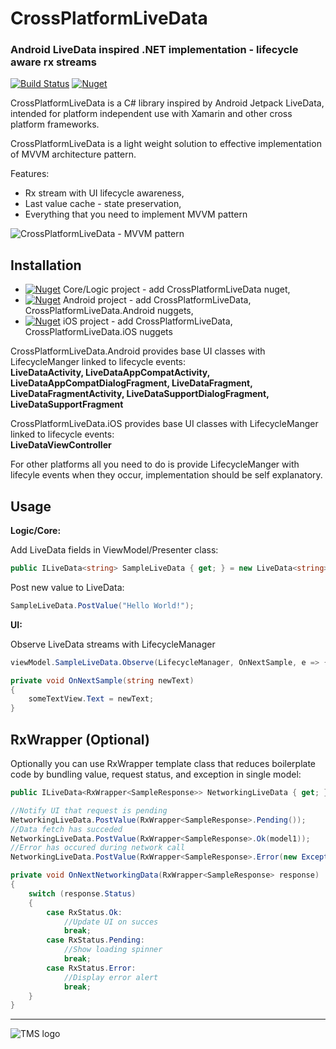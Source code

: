 # CrossPlatformLiveData
### Android LiveData inspired .NET implementation - lifecycle aware rx streams

[![Build Status](https://travis-ci.com/jakdor/CrossPlatformLiveData.svg?branch=master)](https://travis-ci.com/jakdor/CrossPlatformLiveData)
[![Nuget](https://img.shields.io/nuget/v/CrossPlatformLiveData)](https://www.nuget.org/packages/CrossPlatformLiveData/)

CrossPlatformLiveData is a C# library inspired by Android Jetpack LiveData, intended for platform independent use with Xamarin and other cross platform frameworks.

CrossPlatformLiveData is a light weight solution to effective implementation of MVVM architecture pattern.

Features:
* Rx stream with UI lifecycle awareness,
* Last value cache - state preservation,
* Everything that you need to implement MVVM pattern

![CrossPlatformLiveData - MVVM pattern](https://i.imgur.com/JxfRZdM.png)

Installation
------

- [![Nuget](https://img.shields.io/nuget/v/CrossPlatformLiveData)](https://www.nuget.org/packages/CrossPlatformLiveData/) Core/Logic project - add CrossPlatformLiveData nuget,
- [![Nuget](https://img.shields.io/nuget/v/CrossPlatformLiveData.Android)](https://www.nuget.org/packages/CrossPlatformLiveData.Android/) Android project - add CrossPlatformLiveData, CrossPlatformLiveData.Android nuggets,
- [![Nuget](https://img.shields.io/nuget/v/CrossPlatformLiveData.iOS)](https://www.nuget.org/packages/CrossPlatformLiveData.iOS/) iOS project - add CrossPlatformLiveData, CrossPlatformLiveData.iOS nuggets

CrossPlatformLiveData.Android provides base UI classes with LifecycleManger linked to lifecycle events:\
**LiveDataActivity, LiveDataAppCompatActivity, LiveDataAppCompatDialogFragment, LiveDataFragment, LiveDataFragmentActivity, LiveDataSupportDialogFragment, LiveDataSupportFragment**

CrossPlatformLiveData.iOS provides base UI classes with LifecycleManger linked to lifecycle events:\
**LiveDataViewController**

For other platforms all you need to do is provide LifecycleManger with lifecyle events when they occur, implementation should be self explanatory.

Usage
------

**Logic/Core:**

Add LiveData fields in ViewModel/Presenter class:
```cs
public ILiveData<string> SampleLiveData { get; } = new LiveData<string>();
```

Post new value to LiveData:
```cs
SampleLiveData.PostValue("Hello World!");
```

**UI:**

Observe LiveData streams with LifecycleManager
```cs
viewModel.SampleLiveData.Observe(LifecycleManager, OnNextSample, e => {//handle error here}));
```

```cs
private void OnNextSample(string newText)
{
	someTextView.Text = newText;
}
```

RxWrapper (Optional)
------

Optionally you can use RxWrapper template class that reduces boilerplate code by bundling value, request status, and exception in single model:

```cs
public ILiveData<RxWrapper<SampleResponse>> NetworkingLiveData { get; } = new LiveData<RxWrapper<SampleResponse>>();
```

```cs
//Notify UI that request is pending
NetworkingLiveData.PostValue(RxWrapper<SampleResponse>.Pending());
//Data fetch has succeded
NetworkingLiveData.PostValue(RxWrapper<SampleResponse>.Ok(model1));
//Error has occured during network call
NetworkingLiveData.PostValue(RxWrapper<SampleResponse>.Error(new Exception("No network")));
```

```cs
private void OnNextNetworkingData(RxWrapper<SampleResponse> response)
{
	switch (response.Status)
	{
		case RxStatus.Ok:
			//Update UI on succes
			break;
		case RxStatus.Pending:
			//Show loading spinner
			break;
		case RxStatus.Error:
			//Display error alert
			break;
	}
}
```

------

![TMS logo](https://i.imgur.com/6o5OQqZ.png)
